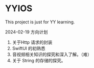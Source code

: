 # YYIOS
This project is just for YY learning.

2024-02-19
方向计划
1. 关于Http 请求的封装
2. SwiftUI 的初熟悉
3. 音视频相关知识的探究和深入了解。（难）
4. 关于 String 的存储的探究。
